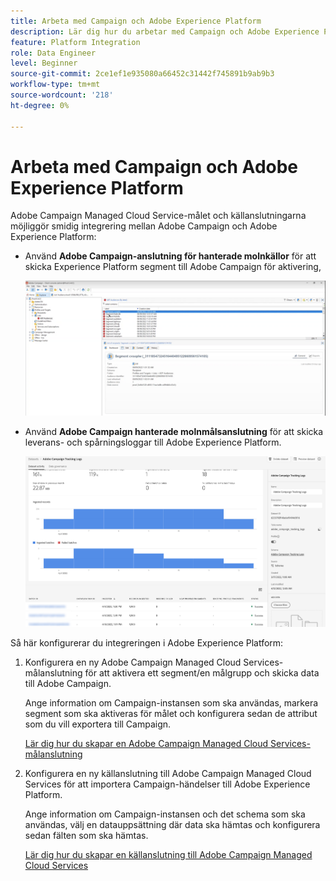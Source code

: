```yaml
---
title: Arbeta med Campaign och Adobe Experience Platform
description: Lär dig hur du arbetar med Campaign och Adobe Experience Platform
feature: Platform Integration
role: Data Engineer
level: Beginner
source-git-commit: 2ce1ef1e935080a66452c31442f745891b9ab9b3
workflow-type: tm+mt
source-wordcount: '218'
ht-degree: 0%

---
```


# Arbeta med Campaign och Adobe Experience Platform

Adobe Campaign Managed Cloud Service-målet och källanslutningarna möjliggör smidig integrering mellan Adobe Campaign och Adobe Experience Platform:

* Använd **Adobe Campaign-anslutning för hanterade molnkällor** för att skicka Experience Platform segment till Adobe Campaign för aktivering,

   ![](assets/aep-destination.png)

* Använd **Adobe Campaign hanterade molnmålsanslutning** för att skicka leverans- och spårningsloggar till Adobe Experience Platform.

   ![](assets/aep-logs.png)

Så här konfigurerar du integreringen i Adobe Experience Platform:

1. Konfigurera en ny Adobe Campaign Managed Cloud Services-målanslutning för att aktivera ett segment/en målgrupp och skicka data till Adobe Campaign.

   Ange information om Campaign-instansen som ska användas, markera segment som ska aktiveras för målet och konfigurera sedan de attribut som du vill exportera till Campaign.

   [Lär dig hur du skapar en Adobe Campaign Managed Cloud Services-målanslutning](https://www.adobe.com/go/destinations-adobe-campaign-managed-cloud-services-en)

1. Konfigurera en ny källanslutning till Adobe Campaign Managed Cloud Services för att importera Campaign-händelser till Adobe Experience Platform.

   Ange information om Campaign-instansen och det schema som ska användas, välj en datauppsättning där data ska hämtas och konfigurera sedan fälten som ska hämtas.

   [Lär dig hur du skapar en källanslutning till Adobe Campaign Managed Cloud Services](https://www.adobe.com/go/sources-campaign-ui-en)

